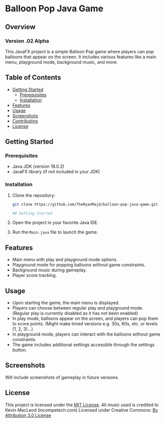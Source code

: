# Balloon Pop Java Game

## Overview
### Version .02 Alpha
This JavaFX project is a simple Balloon Pop game where players can pop balloons that appear on the screen. It includes various features like a main menu, playground mode, background music, and more.

## Table of Contents

- [Getting Started](#getting-started)
  - [Prerequisites](#prerequisites)
  - [Installation](#installation)
- [Features](#features)
- [Usage](#usage)
- [Screenshots](#screenshots)
- [Contributing](#contributing)
- [License](#license)

## Getting Started

### Prerequisites

- Java JDK (version 18.0.2)
- JavaFX library (if not included in your JDK)

### Installation

1. Clone the repository:

   ```bash
   git clone https://github.com/TheRyanMajd/balloon-pop-java-game.git

   ## Getting Started

1. Open the project in your favorite Java IDE.
2. Run the `Main.java` file to launch the game.

## Features

- Main menu with play and playground mode options.
- Playground mode for popping balloons without game constraints.
- Background music during gameplay.
- Player score tracking.

## Usage

- Upon starting the game, the main menu is displayed.
- Players can choose between regular play and playground mode. (Regular play is currently disabled as it has not been enabled)
- In play mode, balloons appear on the screen, and players can pop them to score points. (Might make timed versions e.g. 30s, 60s, etc. or levels (1, 2, 3)...)
- In playground mode, players can interact with the balloons without game constraints.
- The game includes additional settings accessible through the settings button.

## Screenshots

Will include screenshots of gameplay in future versions.

## License

This project is licensed under the [MIT License](https://opensource.org/license/mit/).
All music used is credited to Kevin MacLeod (incompetech.com)
Licensed under Creative Commons:
[By Attribution 3.0 License](http://creativecommons.org/licenses/by/3.0/)

